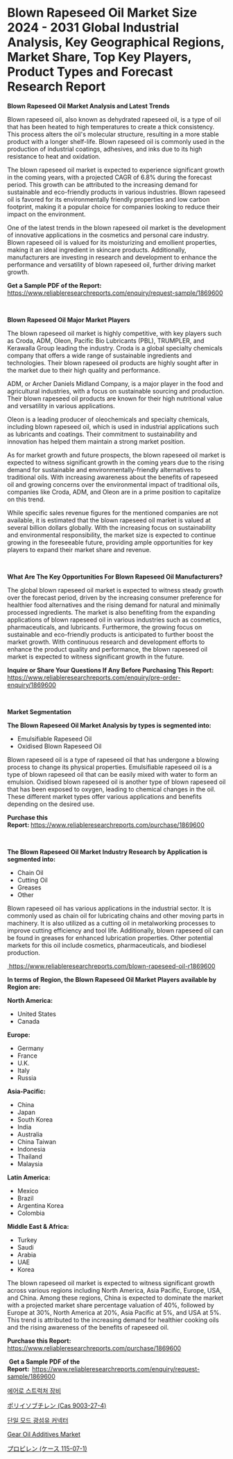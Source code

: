 <p><h1>Blown Rapeseed Oil Market Size 2024 - 2031 Global Industrial Analysis, Key Geographical Regions, Market Share, Top Key Players, Product Types and Forecast Research Report</h1></p><p><strong>Blown Rapeseed Oil Market Analysis and Latest Trends</strong></p>
<p><p>Blown rapeseed oil, also known as dehydrated rapeseed oil, is a type of oil that has been heated to high temperatures to create a thick consistency. This process alters the oil's molecular structure, resulting in a more stable product with a longer shelf-life. Blown rapeseed oil is commonly used in the production of industrial coatings, adhesives, and inks due to its high resistance to heat and oxidation.</p><p>The blown rapeseed oil market is expected to experience significant growth in the coming years, with a projected CAGR of 6.8% during the forecast period. This growth can be attributed to the increasing demand for sustainable and eco-friendly products in various industries. Blown rapeseed oil is favored for its environmentally friendly properties and low carbon footprint, making it a popular choice for companies looking to reduce their impact on the environment.</p><p>One of the latest trends in the blown rapeseed oil market is the development of innovative applications in the cosmetics and personal care industry. Blown rapeseed oil is valued for its moisturizing and emollient properties, making it an ideal ingredient in skincare products. Additionally, manufacturers are investing in research and development to enhance the performance and versatility of blown rapeseed oil, further driving market growth.</p></p>
<p><strong>Get a Sample PDF of the Report:&nbsp;</strong> <a href="https://www.reliableresearchreports.com/enquiry/request-sample/1869600">https://www.reliableresearchreports.com/enquiry/request-sample/1869600</a></p>
<p>&nbsp;</p>
<p><strong>Blown Rapeseed Oil Major Market Players</strong></p>
<p><p>The blown rapeseed oil market is highly competitive, with key players such as Croda, ADM, Oleon, Pacific Bio Lubricants (PBL), TRUMPLER, and Kerawalla Group leading the industry. Croda is a global specialty chemicals company that offers a wide range of sustainable ingredients and technologies. Their blown rapeseed oil products are highly sought after in the market due to their high quality and performance.</p><p>ADM, or Archer Daniels Midland Company, is a major player in the food and agricultural industries, with a focus on sustainable sourcing and production. Their blown rapeseed oil products are known for their high nutritional value and versatility in various applications.</p><p>Oleon is a leading producer of oleochemicals and specialty chemicals, including blown rapeseed oil, which is used in industrial applications such as lubricants and coatings. Their commitment to sustainability and innovation has helped them maintain a strong market position.</p><p>As for market growth and future prospects, the blown rapeseed oil market is expected to witness significant growth in the coming years due to the rising demand for sustainable and environmentally-friendly alternatives to traditional oils. With increasing awareness about the benefits of rapeseed oil and growing concerns over the environmental impact of traditional oils, companies like Croda, ADM, and Oleon are in a prime position to capitalize on this trend.</p><p>While specific sales revenue figures for the mentioned companies are not available, it is estimated that the blown rapeseed oil market is valued at several billion dollars globally. With the increasing focus on sustainability and environmental responsibility, the market size is expected to continue growing in the foreseeable future, providing ample opportunities for key players to expand their market share and revenue.</p></p>
<p>&nbsp;</p>
<p><strong>What Are The Key Opportunities For Blown Rapeseed Oil Manufacturers?</strong></p>
<p><p>The global blown rapeseed oil market is expected to witness steady growth over the forecast period, driven by the increasing consumer preference for healthier food alternatives and the rising demand for natural and minimally processed ingredients. The market is also benefiting from the expanding applications of blown rapeseed oil in various industries such as cosmetics, pharmaceuticals, and lubricants. Furthermore, the growing focus on sustainable and eco-friendly products is anticipated to further boost the market growth. With continuous research and development efforts to enhance the product quality and performance, the blown rapeseed oil market is expected to witness significant growth in the future.</p></p>
<p><strong>Inquire or Share Your Questions If Any Before Purchasing This Report:</strong> <a href="https://www.reliableresearchreports.com/enquiry/pre-order-enquiry/1869600">https://www.reliableresearchreports.com/enquiry/pre-order-enquiry/1869600</a></p>
<p>&nbsp;</p>
<p><strong>Market Segmentation</strong></p>
<p><strong>The Blown Rapeseed Oil Market Analysis by types is segmented into:</strong></p>
<p><ul><li>Emulsifiable Rapeseed Oil</li><li>Oxidised Blown Rapeseed Oil</li></ul></p>
<p><p>Blown rapeseed oil is a type of rapeseed oil that has undergone a blowing process to change its physical properties. Emulsifiable rapeseed oil is a type of blown rapeseed oil that can be easily mixed with water to form an emulsion. Oxidised blown rapeseed oil is another type of blown rapeseed oil that has been exposed to oxygen, leading to chemical changes in the oil. These different market types offer various applications and benefits depending on the desired use.</p></p>
<p><strong>Purchase this Report:&nbsp;</strong><a href="https://www.reliableresearchreports.com/purchase/1869600">https://www.reliableresearchreports.com/purchase/1869600</a></p>
<p>&nbsp;</p>
<p><strong>The Blown Rapeseed Oil Market Industry Research by Application is segmented into:</strong></p>
<p><ul><li>Chain Oil</li><li>Cutting Oil</li><li>Greases</li><li>Other</li></ul></p>
<p><p>Blown rapeseed oil has various applications in the industrial sector. It is commonly used as chain oil for lubricating chains and other moving parts in machinery. It is also utilized as a cutting oil in metalworking processes to improve cutting efficiency and tool life. Additionally, blown rapeseed oil can be found in greases for enhanced lubrication properties. Other potential markets for this oil include cosmetics, pharmaceuticals, and biodiesel production.</p></p>
<p><a href="https://www.reliableresearchreports.com/blown-rapeseed-oil-r1869600">&nbsp;https://www.reliableresearchreports.com/blown-rapeseed-oil-r1869600</a></p>
<p><strong>In terms of Region, the Blown Rapeseed Oil Market Players available by Region are:</strong></p>
<p>
    <p> <strong> North America: </strong>
        <ul>
            <li>United States</li>
            <li>Canada</li>
        </ul>
        </p> 
    <p> <strong> Europe: </strong>
        <ul>
            <li>Germany</li>
            <li>France</li>
            <li>U.K.</li>
            <li>Italy</li>
            <li>Russia</li>
        </ul>
        </p> 
    <p> <strong> Asia-Pacific: </strong>
        <ul>
            <li>China</li>
            <li>Japan</li>
            <li>South Korea</li>
            <li>India</li>
            <li>Australia</li>
            <li>China Taiwan</li>
            <li>Indonesia</li>
            <li>Thailand</li>
            <li>Malaysia</li>
        </ul>
        </p> 
    <p> <strong> Latin America: </strong>
        <ul>
            <li>Mexico</li>
            <li>Brazil</li>
            <li>Argentina Korea</li>
            <li>Colombia</li>
        </ul>
        </p> 
    <p> <strong> Middle East & Africa: </strong>
        <ul>
            <li>Turkey</li>
            <li>Saudi</li>
            <li>Arabia</li>
            <li>UAE</li>
            <li>Korea</li>
        </ul>
    </p>
    </p>
<p><p>The blown rapeseed oil market is expected to witness significant growth across various regions including North America, Asia Pacific, Europe, USA, and China. Among these regions, China is expected to dominate the market with a projected market share percentage valuation of 40%, followed by Europe at 30%, North America at 20%, Asia Pacific at 5%, and USA at 5%. This trend is attributed to the increasing demand for healthier cooking oils and the rising awareness of the benefits of rapeseed oil.</p></p>
<p><strong>Purchase this Report: </strong><a href="https://www.reliableresearchreports.com/purchase/1869600">https://www.reliableresearchreports.com/purchase/1869600</a></p>
<p>&nbsp;<strong>Get a Sample PDF of the Report:&nbsp;&nbsp;</strong><a href="https://www.reliableresearchreports.com/enquiry/request-sample/1869600">https://www.reliableresearchreports.com/enquiry/request-sample/1869600</a></p>
<p><strong></strong></p>
<p><p><a href="https://medium.com/@corneliutrifa2022/%EB%B9%84%ED%96%89-%EC%B2%B4%EA%B5%AC-%EC%9E%A5%EB%B9%84-%EC%8B%9C%EC%9E%A5-%EC%A0%90%EC%9C%A0%EC%9C%A8-%EB%B0%8F-%EC%83%88%EB%A1%9C%EC%9A%B4-%ED%8A%B8%EB%A0%8C%EB%93%9C-%EB%B6%84%EC%84%9D-%EC%A2%85%EB%A5%98-%EC%9D%91%EC%9A%A9-%EC%B5%9C%EC%A2%85-%EC%82%AC%EC%9A%A9-%EB%B0%8F-2024%EB%85%84%EB%B6%80%ED%84%B0-2031%EB%85%84%EA%B9%8C%EC%A7%80%EC%9D%98-%EA%B8%B0%EA%B0%84%EC%97%90-%EB%8C%80%ED%95%9C-%EC%98%88%EC%B8%A1%EC%9C%BC%EB%A1%9C-013f71f07bee">에어로 스트럭처 장비</a></p><p><a href="https://medium.com/@garnett961981/%E3%83%9D%E3%83%AA%E3%82%A4%E3%82%BD%E3%83%96%E3%83%81%E3%83%AC%E3%83%B3-cas-9003-27-4-%E5%B8%82%E5%A0%B4%E3%81%AE%E3%83%88%E3%83%AC%E3%83%B3%E3%83%89%E3%81%A8%E5%88%86%E6%9E%90-%E5%B0%86%E6%9D%A5%E3%81%AE%E6%88%90%E9%95%B7%E3%81%AE%E6%A9%9F%E4%BC%9A%E3%81%A8%E8%AA%B2%E9%A1%8C-2024%E5%B9%B4-2031%E5%B9%B4-c2aaac36b8ad">ポリイソブチレン (Cas 9003-27-4)</a></p><p><a href="https://medium.com/@corneliutrifa2022/%EC%8B%B1%EA%B8%80%EB%AA%A8%EB%93%9C-%EA%B4%91%EC%84%AC%EC%9C%A0-%EC%BB%A4%EB%84%A5%ED%84%B0-%EC%8B%9C%EC%9E%A5%EC%9D%98-%EC%8B%AC%EC%B8%B5-%EB%B6%84%EC%84%9D-%EB%8F%99%ED%96%A5-%EC%8B%9C%EC%9E%A5-%EC%84%B8%EB%B6%84%ED%99%94-%EB%B0%8F-%EA%B2%BD%EC%9F%81-%EB%B6%84%EC%84%9D-497acc908e2e">단일 모드 광섬유 커넥터</a></p><p><a href="https://github.com/kumertitash/Market-Research-Report-List-1/blob/main/gear-oil-additives-market.md">Gear Oil Additives Market</a></p><p><a href="https://medium.com/@garnett961981/%E3%83%97%E3%83%AD%E3%83%94%E3%83%AC%E3%83%B3-cas-115-07-1-%E5%B8%82%E5%A0%B4%E3%81%AE%E6%96%B0%E8%88%88%E3%83%88%E3%83%AC%E3%83%B3%E3%83%89%E3%81%A8%E5%B0%86%E6%9D%A5%E3%81%AE%E5%B1%95%E6%9C%9B-2024%E5%B9%B4%E3%81%8B%E3%82%892031%E5%B9%B4%E3%81%BE%E3%81%A7%E3%81%AE%E6%9C%9F%E9%96%93-e9fd3967fa31">プロピレン (ケース 115-07-1)</a></p></p>